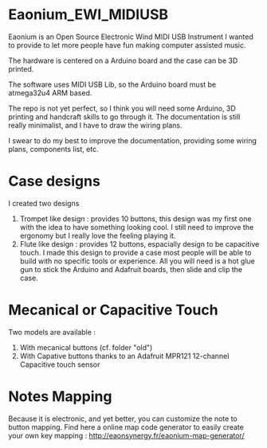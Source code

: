 # Eaonium_EWI_MIDIUSB
Eaonium is an Open Source Electronic Wind MIDI USB Instrument I wanted to provide to let more people have fun making computer assisted music.

The hardware is centered on a Arduino board and the case can be 3D printed.

The software uses MIDI USB Lib, so the Arduino board must be atmega32u4 ARM based.

The repo is not yet perfect, so I think you will need some Arduino, 3D printing and handcraft skills to go through it. The documentation is still really minimalist, and I have to draw the wiring plans.

I swear to do my best to improve the documentation, providing some wiring plans, components list, etc.

# Case designs
I created two designs
   1) Trompet like design : provides 10 buttons, this design was my first one with the idea to have something looking cool. I still need to improve the ergonomy but I really love the feeling playing it.
   2) Flute like design : provides 12 buttons, espacially design to be capacitive touch. I made this design to provide a case most people will be able to build with no specific tools or experience. All you will need is a hot glue gun to stick the Arduino and Adafruit boards, then slide and clip the case.

# Mecanical or Capacitive Touch
Two models are available :
   1) With mecanical buttons (cf. folder "old")
   2) With Capative buttons thanks to an Adafruit MPR121 12-channel Capacitive touch sensor

# Notes Mapping
Because it is electronic, and yet better, you can customize the note to button mapping.
Find here a online map code generator to easily create your own key mapping : http://eaonsynergy.fr/eaonium-map-generator/
